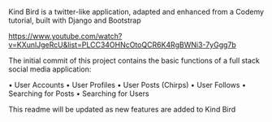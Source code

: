 Kind Bird is a twitter-like application, adapted and enhanced from a Codemy tutorial, built with Django and Bootstrap

https://www.youtube.com/watch?v=KXunlJgeRcU&list=PLCC34OHNcOtoQCR6K4RgBWNi3-7yGgg7b

The initial commit of this project contains the basic functions of a full stack social media application:

• User Accounts
• User Profiles
• User Posts (Chirps)
• User Follows
• Searching for Posts
• Searching for Users

This readme will be updated as new features are added to Kind Bird